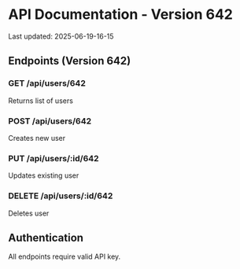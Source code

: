# API Documentation - Version 642
Last updated: 2025-06-19-16-15

## Endpoints (Version 642)

### GET /api/users/642
Returns list of users

### POST /api/users/642
Creates new user

### PUT /api/users/:id/642
Updates existing user

### DELETE /api/users/:id/642
Deletes user

## Authentication
All endpoints require valid API key.
